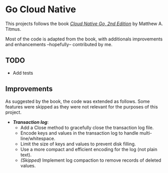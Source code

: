 # Go Cloud Native

This projects follows the book [_Cloud Native Go, 2nd Edition_](https://www.oreilly.com/library/view/cloud-native-go/9781098156411/) by Matthew A. Titmus.

Most of the code is adapted from the book, with additionals improvements and enhancements –hopefully– contributed by me.

## TODO

- Add tests

## Improvements

As suggested by the book, the code was extended as follows. Some features were skipped as they were not relevant for the purposes of this project.

- **_Transaction log_**:
  - Add a Close method to gracefully close the transaction log file.
  - Encode keys and values in the transaction log to handle multi-line/whitespace.
  - Limit the size of keys and values to prevent disk filling.
  - Use a more compact and efficient encoding for the log (not plain text).
  - _(Skipped)_ Implement log compaction to remove records of deleted values.
